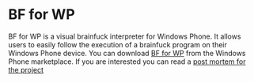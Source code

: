 # BF for WP
BF for WP is a visual brainfuck interpreter for Windows Phone. It allows users to easily follow the execution of a brainfuck program on their Windows Phone device. You can download [BF for WP](https://www.microsoft.com/en-us/store/p/bf-for-wp/9nblggh0j5xk) from the Windows Phone marketplace. If you are interested you can read a [post mortem for the project](http://sietch.net/ViewNewsItem.aspx?NewsItemID=195)
